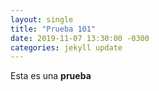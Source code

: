 ```yaml
---
layout: single
title: "Prueba 101"
date: 2019-11-07 13:30:00 -0300
categories: jekyll update
---
```


Esta es una **prueba**
